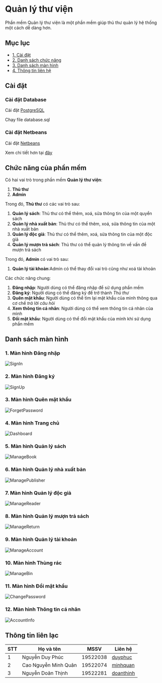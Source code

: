 # Quản lý thư viện
Phần mềm Quản lý thư viện là một phần mềm giúp thủ thư quản lý hệ thống một cách dễ dàng hơn.

## Mục lục
- [1. Cài đặt](#caidat)
- [2. Danh sách chức năng](#chucnang)
- [3. Danh sách màn hình](#manhinh)
- [4. Thông tin liên hệ](#lienhe)

<a name="caidat"></a>
## Cài đặt

### Cài đặt Database

Cài đặt [PostgreSQL](https://www.postgresql.org/download/)

Chạy file database.sql

### Cài đặt Netbeans

Cài đặt [Netbeans](https://netbeans.apache.org/download/index.html)

Xem chi tiết hơn tại [đây](https://netbeans.apache.org/download/index.html)

<a name="chucnang"></a>
## Chức năng của phần mềm
  
Có hai vai trò trong phần mềm **Quản lý thư viện**:
  
1. **Thủ thư**    
2. **Admin**
 
Trong đó, **Thủ thư** có các vai trò sau:

 1. **Quản lý sách**: Thủ thư có thể thêm, xoá, sửa thông tin của một quyển sách    
 2. **Quản lý nhà xuất bản**: Thủ thư có thể thêm, xoá, sửa thông tin của một nhà xuất bản    
 3. **Quản lý độc giả**: Thủ thư có thể thêm, xoá, sửa thông tin của một độc giả    
 4. **Quản lý mượn trả sách**: Thủ thư có thể quản lý thông tin về vấn đề mượn trả sách

Trong đó, **Admin** có vai trò sau:

 1. **Quản lý tài khoản**:Admin có thể thay đổi vai trò cũng như xoá tài khoản

Các chức năng chung:

 1. **Đăng nhập**: Người dùng có thể đăng nhập để sử dụng phần mềm
 2. **Đăng ký**: Người dùng có thể đăng ký để trở thành _Thủ thư_
 3. **Quên mật khẩu**: Người dùng có thể tìm lại mật khẩu của mình thông qua cơ chế _trả lời câu hỏi_
 4. **Xem thông tin cá nhân**: Người dùng có thể xem thông tin cá nhân của mình
 5. **Đổi mật khẩu**: Người dùng có thể đổi mật khẩu của mình khi sử dụng phần mềm

<a name="manhinh"></a>
## Danh sách màn hình

### 1. Màn hình Đăng nhập
![SignIn](/image/SignIn.png)

### 2. Màn hình Đăng ký
![SignUp](/image/SignUp.png)

### 3. Màn hình Quên mật khẩu
![ForgetPassword](/image/ForgetPassword.png)

### 4. Màn hình Trang chủ
![Dashboard](/image/Dashboard.png)

### 5. Màn hình Quản lý sách
![ManageBook](/image/ManageBook.png)

### 6. Màn hình Quản lý nhà xuất bản
![ManagePublisher](/image/ManagePublisher.png)

### 7. Màn hình Quản lý độc giả
![ManageReader](/image/ManageReader.png)

### 8. Màn hình Quản lý mượn trả sách
![ManageReturn](/image/ManageReturn.png)

### 9. Màn hình Quản lý tài khoản
![ManageAccount](/image/ManageAccount.png)

### 10. Màn hình Thùng rác
![ManageBin](/image/ManageBin.png)

### 11. Màn hình Đổi mật khẩu
![ChangePassword](/image/ChangePassword.png)

### 12. Màn hình Thông tin cá nhân
![AccountInfo](/image/AccountInfo.png)

<a name="lienhe"></a>
## Thông tin liên lạc

|STT|Họ và tên|MSSV|Liên hệ|
|---|-------------------------|------------|-------|
|1|Nguyễn Duy Phúc|19522038|[duyphuc](https://github.com/NguyenDuyPhuc01012001)
|2|Cao Nguyễn Minh Quân|19522074|[minhquan](https://github.com/minhquancn18)|
|3|Nguyễn Doãn Thịnh|19522281|[doanthinh](https://github.com/thinhhja2001)
